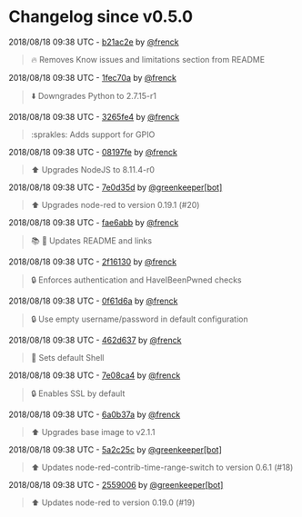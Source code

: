 # Changelog since v0.5.0

2018/08/18 09:38 UTC - [b21ac2e](https://github.com/hassio-addons/addon-node-red/commit/b21ac2e494b49f6aedea7330c012c36423b9138d) by [@frenck](https://github.com/frenck)
> :fire: Removes Know issues and limitations section from README 

2018/08/18 09:38 UTC - [1fec70a](https://github.com/hassio-addons/addon-node-red/commit/1fec70ad8a44cb74c8253ea6ecd6c7dc7bade4bf) by [@frenck](https://github.com/frenck)
> :arrow_down: Downgrades Python to 2.7.15-r1 

2018/08/18 09:38 UTC - [3265fe4](https://github.com/hassio-addons/addon-node-red/commit/3265fe40c4ea6e7ba20336ae4e3a53d369a766e3) by [@frenck](https://github.com/frenck)
> :sprakles: Adds support for GPIO 

2018/08/18 09:38 UTC - [08197fe](https://github.com/hassio-addons/addon-node-red/commit/08197fe1fe5b464a87297ac7fb389909bc37e600) by [@frenck](https://github.com/frenck)
> :arrow_up: Upgrades NodeJS to 8.11.4-r0 

2018/08/18 09:38 UTC - [7e0d35d](https://github.com/hassio-addons/addon-node-red/commit/7e0d35d7fa06102f323516bfc74a25bf0926d199) by [@greenkeeper[bot]](https://github.com/apps/greenkeeper)
> :arrow_up: Upgrades node-red to version 0.19.1 (#20) 

2018/08/18 09:38 UTC - [fae6abb](https://github.com/hassio-addons/addon-node-red/commit/fae6abbacdd96afca1e23df7df6fdd0fe3210e59) by [@frenck](https://github.com/frenck)
> :books: :shirt: Updates README and links 

2018/08/18 09:38 UTC - [2f16130](https://github.com/hassio-addons/addon-node-red/commit/2f16130b4e94fcf6c1961d07f610dbb2e615a142) by [@frenck](https://github.com/frenck)
> :lock: Enforces authentication and HaveIBeenPwned checks 

2018/08/18 09:38 UTC - [0f61d6a](https://github.com/hassio-addons/addon-node-red/commit/0f61d6a2d1cc9c853603de5022a5adeb0b12d566) by [@frenck](https://github.com/frenck)
> :lock: Use empty username/password in default configuration 

2018/08/18 09:38 UTC - [462d637](https://github.com/hassio-addons/addon-node-red/commit/462d63703ac2d2e52eb6571ba990741afa055ce6) by [@frenck](https://github.com/frenck)
> :whale: Sets default Shell 

2018/08/18 09:38 UTC - [7e08ca4](https://github.com/hassio-addons/addon-node-red/commit/7e08ca443db505be6619f7f5cc6489a92cb10abe) by [@frenck](https://github.com/frenck)
> :lock: Enables SSL by default 

2018/08/18 09:38 UTC - [6a0b37a](https://github.com/hassio-addons/addon-node-red/commit/6a0b37acc1f7b0bf5d47690436f48761380041e3) by [@frenck](https://github.com/frenck)
> :arrow_up: Upgrades base image to v2.1.1 

2018/08/18 09:38 UTC - [5a2c25c](https://github.com/hassio-addons/addon-node-red/commit/5a2c25c865220a6632e1b068894b7d6e395feee1) by [@greenkeeper[bot]](https://github.com/apps/greenkeeper)
> :arrow_up: Updates node-red-contrib-time-range-switch to version 0.6.1 (#18) 

2018/08/18 09:38 UTC - [2559006](https://github.com/hassio-addons/addon-node-red/commit/25590069e73b0d22a7b3ce14978be70d72cb7169) by [@greenkeeper[bot]](https://github.com/apps/greenkeeper)
> :arrow_up: Updates node-red to version 0.19.0 (#19) 

